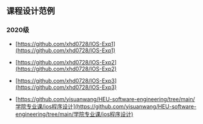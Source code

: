 ## 课程设计范例


### 2020级

- [https://github.com/xhd0728/IOS-Exp1](https://github.com/xhd0728/IOS-Exp1)
- [https://github.com/xhd0728/IOS-Exp2](https://github.com/xhd0728/IOS-Exp2)
- [https://github.com/xhd0728/IOS-Exp3](https://github.com/xhd0728/IOS-Exp3)

- [https://github.com/yisuanwang/HEU-software-engineering/tree/main/学院专业课/ios程序设计](https://github.com/yisuanwang/HEU-software-engineering/tree/main/学院专业课/ios程序设计)
